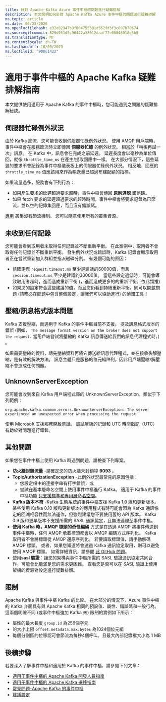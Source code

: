 ```yaml
---
title: 針對 Apache Kafka Azure 事件中樞的問題進行疑難排解
description: 本文說明如何針對 Apache Kafka Azure 事件中樞的問題進行疑難排解
ms.topic: article
ms.date: 06/23/2020
ms.openlocfilehash: e32e02947b9f004755381d562fd3f3c897b70674
ms.sourcegitcommit: 829d951d5c90442a38012daaf77e86046018e5b9
ms.translationtype: MT
ms.contentlocale: zh-TW
ms.lasthandoff: 10/09/2020
ms.locfileid: "90061422"
---
```

# <a name="apache-kafka-troubleshooting-guide-for-event-hubs"></a>適用于事件中樞的 Apache Kafka 疑難排解指南
本文提供使用適用于 Apache Kafka 的事件中樞時，您可能遇到之問題的疑難排解秘訣。 

## <a name="server-busy-exception"></a>伺服器忙碌例外狀況
由於 Kafka 節流，您可能會收到伺服器忙碌例外狀況。 使用 AMQP 用戶端時，事件中樞會在服務節流時立即傳回 **伺服器忙碌** 的例外狀況。 相當於「稍後再試一次」訊息。 在 Kafka 中，訊息會在完成之前延遲。 延遲長度會以毫秒為單位傳回，就像 `throttle_time_ms` 在產生/提取回應中一樣。 在大部分情況下，這些延遲的要求不會記錄為事件中樞儀表板上的伺服器忙碌例外狀況。 相反地，回應的 `throttle_time_ms` 值應該用來作為輸送量已超過布建配額的指標。

如果流量過多，服務會有下列行為：

- 如果產生要求的延遲超過要求超時，事件中樞會傳回 **原則違規** 錯誤碼。
- 如果 fetch 要求的延遲超過要求的超時時間，事件中樞會將要求記錄為已節流，並以空的記錄集回應，而且沒有錯誤碼。

[專用](event-hubs-dedicated-overview.md) 叢集沒有節流機制。 您可以隨意使用所有的叢集資源。

## <a name="no-records-received"></a>未收到任何記錄
您可能會看到取用者未取得任何記錄並不斷重新平衡。 在此案例中，取用者不會取得任何記錄並不斷重新平衡。 發生例外狀況或錯誤時，Kafka 記錄會顯示取用者正在嘗試重新加入群組並指派磁碟分割。 有幾個可能的原因：

- 請確定您 `request.timeout.ms` 至少是建議的60000值，而且 `session.timeout.ms` 至少是建議的30000值。 當這些設定過低時，可能會導致取用者超時，進而造成重新平衡 (，進而造成更多的的重新平衡，依此類推)  
- 如果您的設定符合這些建議的值，而且您仍看到持續重新平衡，則可以開啟問題 (請務必在問題中包含整個設定，讓我們可以協助進行) 的偵錯工具！

## <a name="compressionmessage-format-version-issue"></a>壓縮/訊息格式版本問題
Kafka 支援壓縮，而適用于 Kafka 的事件中樞目前不支援。 提及訊息格式版本的錯誤 (例如， `The message format version on the broker does not support the request.` 當用戶端嘗試將壓縮的 Kafka 訊息傳送給我們的訊息代理程式時，) 。

如果需要壓縮的資料，請先壓縮資料再將它傳送給訊息代理程式，並在接收後解壓縮，是有效的解決方法。 訊息主體只是服務的位元組陣列，因此用戶端壓縮/解壓縮不會造成任何問題。

## <a name="unknownserverexception"></a>UnknownServerException
您可能會收到來自 Kafka 用戶端程式庫的 UnknownServerException，類似于下列範例： 

```
org.apache.kafka.common.errors.UnknownServerException: The server experienced an unexpected error when processing the request
```

使用 Microsoft 支援服務開啟票證。  調試層級的記錄和 UTC 時間戳記（UTC）有助於對問題進行錯錯。 

## <a name="other-issues"></a>其他問題
如果您在事件中樞上使用 Kafka 時遇到問題，請檢查下列專案。

- **防火牆封鎖流量** -請確定您的防火牆未封鎖埠 **9093** 。
- **TopicAuthorizationException** -此例外狀況最常見的原因包括：
    - 您設定檔中的連接字串有打字錯誤，或
    - 嘗試在基本層命名空間上使用事件中樞進行 Kafka。 適用于 Kafka 的事件中樞功能 [只支援標準和專用層命名空間](https://azure.microsoft.com/pricing/details/event-hubs/)。
- **Kafka 版本不符** -Kafka 生態系統的事件中樞支援 Kafka 1.0 版和更新版本。 某些使用 Kafka 0.10 版和更新版本的應用程式有時可能會因為 Kafka 通訊協定的回溯相容性而無法運作，但強烈建議您不要使用舊的 API 版本。 Kafka 0.9 版和更早版本不支援所需的 SASL 通訊協定，且無法連線至事件中樞。
- **使用 Kafka 時，AMQP 標頭的奇怪編碼** 方式是在透過 AMQP 將事件傳送到事件中樞時，任何 AMQP 承載標頭都會以 AMQP 編碼方式序列化。 Kafka 取用者不會將標頭從 AMQP 還原序列化。 若要讀取標頭值，請手動解碼 AMQP 標頭。 或者，如果您知道將會透過 Kafka 通訊協定取用，則可以避免使用 AMQP 標頭。 如需詳細資訊，請參閱 [此 GitHub 問題](https://github.com/Azure/azure-event-hubs-for-kafka/issues/56)。
- 使用**sasl 驗證**：讓您的架構與事件中樞所需的 SASL 驗證通訊協定共同合作，可能會比能滿足您的需求更困難。 查看您是否可以在 SASL 驗證上使用架構的資源對設定進行疑難排解。 

## <a name="limits"></a>限制
Apache Kafka 與事件中樞 Kafka 的比較。 在大部分的情況下，Azure 事件中樞的 Kafka 介面具有與 Apache Kafka 相同的預設值、屬性、錯誤碼和一般行為。 這兩個明確不同 (或事件中樞強加 Kafka 未) 限制的實例如下所示：

- 屬性的最大長度 `group.id` 為256個字元
- 的大小上限 `offset.metadata.max.bytes` 為1024個位元組
- 每個分割區的位移認可會節流為每秒4個呼叫，且最大內部記錄檔大小為 1 MB


## <a name="next-steps"></a>後續步驟
若要深入了解事件中樞和適用於 Kafka 的事件中樞，請參閱下列文章：  

- [適用于事件中樞的 Apache Kafka 開發人員指南](apache-kafka-developer-guide.md)
- [適用于事件中樞的 Apache Kafka 遷移指南](apache-kafka-migration-guide.md)
- [常見問題-Apache Kafka 的事件中樞](apache-kafka-frequently-asked-questions.md)
- [建議設定](apache-kafka-configurations.md)
